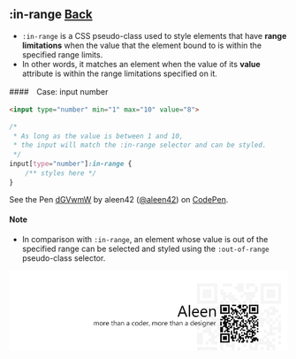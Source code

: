 ## :in-range [**Back**](./../pseudoClass.md)

- `:in-range` is a CSS pseudo-class used to style elements that have **range limitations** when the value that the element bound to is within the specified range limits.
- In other words, it matches an element when the value of its **value** attribute is within the range limitations specified on it.

####　Case: input number

```html
<input type="number" min="1" max="10" value="8">
```

```css
/*
 * As long as the value is between 1 and 10,
 * the input will match the :in-range selector and can be styled.
 */
input[type="number"]:in-range {
    /** styles here */
}
```

<p data-height="266" data-theme-id="21735" data-slug-hash="dGVwmW" data-default-tab="result" data-user="aleen42" class='codepen'>See the Pen <a href='http://codepen.io/aleen42/pen/dGVwmW/'>dGVwmW</a> by aleen42 (<a href='http://codepen.io/aleen42'>@aleen42</a>) on <a href='http://codepen.io'>CodePen</a>.</p>
<script async src="//assets.codepen.io/assets/embed/ei.js"></script>

#### Note

- In comparison with `:in-range`, an element whose value is out of the specified range can be selected and styled using the `:out-of-range` pseudo-class selector.

<a href="http://aleen42.github.io/" target="_blank" ><img src="./../../../pic/tail.gif"></a>